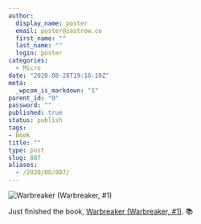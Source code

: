 ```yaml
---
author:
  display_name: poster
  email: poster@zastrow.co
  first_name: ""
  last_name: ""
  login: poster
categories:
  - Micro
date: "2020-08-28T19:16:10Z"
meta:
  _wpcom_is_markdown: "1"
parent_id: "0"
password: ""
published: true
status: publish
tags:
- Book
title: ""
type: post
slug: 887
aliases:
  - /2020/08/887/
---
```

<p><img src="https://i.gr-assets.com/images/S/compressed.photo.goodreads.com/books/1240256182l/1268479.jpg" alt="Warbreaker (Warbreaker, #1)" /></p>
<p>Just finished the book, <a href="https://www.goodreads.com/review/show/3520145691?utm_medium=api&amp;utm_source=rss">Warbreaker (Warbreaker, #1)</a>. 📚</p>

